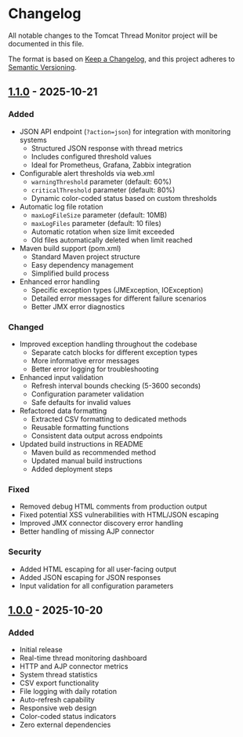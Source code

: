 # Changelog

All notable changes to the Tomcat Thread Monitor project will be documented in this file.

The format is based on [Keep a Changelog](https://keepachangelog.com/en/1.0.0/),
and this project adheres to [Semantic Versioning](https://semver.org/spec/v2.0.0.html).

## [1.1.0] - 2025-10-21

### Added
- JSON API endpoint (`?action=json`) for integration with monitoring systems
  - Structured JSON response with thread metrics
  - Includes configured threshold values
  - Ideal for Prometheus, Grafana, Zabbix integration
- Configurable alert thresholds via web.xml
  - `warningThreshold` parameter (default: 60%)
  - `criticalThreshold` parameter (default: 80%)
  - Dynamic color-coded status based on custom thresholds
- Automatic log file rotation
  - `maxLogFileSize` parameter (default: 10MB)
  - `maxLogFiles` parameter (default: 10 files)
  - Automatic rotation when size limit exceeded
  - Old files automatically deleted when limit reached
- Maven build support (pom.xml)
  - Standard Maven project structure
  - Easy dependency management
  - Simplified build process
- Enhanced error handling
  - Specific exception types (JMException, IOException)
  - Detailed error messages for different failure scenarios
  - Better JMX error diagnostics

### Changed
- Improved exception handling throughout the codebase
  - Separate catch blocks for different exception types
  - More informative error messages
  - Better error logging for troubleshooting
- Enhanced input validation
  - Refresh interval bounds checking (5-3600 seconds)
  - Configuration parameter validation
  - Safe defaults for invalid values
- Refactored data formatting
  - Extracted CSV formatting to dedicated methods
  - Reusable formatting functions
  - Consistent data output across endpoints
- Updated build instructions in README
  - Maven build as recommended method
  - Updated manual build instructions
  - Added deployment steps

### Fixed
- Removed debug HTML comments from production output
- Fixed potential XSS vulnerabilities with HTML/JSON escaping
- Improved JMX connector discovery error handling
- Better handling of missing AJP connector

### Security
- Added HTML escaping for all user-facing output
- Added JSON escaping for JSON responses
- Input validation for all configuration parameters

## [1.0.0] - 2025-10-20

### Added
- Initial release
- Real-time thread monitoring dashboard
- HTTP and AJP connector metrics
- System thread statistics
- CSV export functionality
- File logging with daily rotation
- Auto-refresh capability
- Responsive web design
- Color-coded status indicators
- Zero external dependencies

[1.1.0]: https://github.com/Bill-Shaw/tomcat-thread-monitor/compare/v1.0.0...v1.1.0
[1.0.0]: https://github.com/Bill-Shaw/tomcat-thread-monitor/releases/tag/v1.0.0
